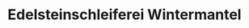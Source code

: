 ---
title: "Edelsteinschleiferei Wintermantel"
url: /waldkirch/edelsteinschleiferei-wintermantel/
shop: Schmuck
---
